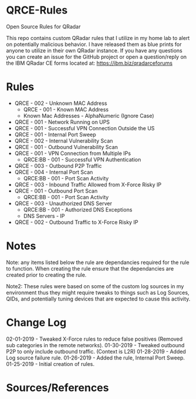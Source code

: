 # QRCE-Rules
Open Source Rules for QRadar

This repo contains custom QRadar rules that I utilize in my home lab to alert on potentially malicious behavior. I have released them as blue prints for anyone to utilize in their own QRadar instance. If you have any questions you can create an issue for the GitHub project or open a question/reply on the IBM QRadar CE forms located at: https://ibm.biz/qradarceforums

# Rules
- QRCE - 002 - Unknown MAC Address
  - QRCE - 001 - Known MAC Address
  - Known Mac Addresses - AlphaNumeric (Ignore Case)
- QRCE - 001 - Network Running on UPS
- QRCE - 001 - Successful VPN Connection Outside the US
- QRCE - 001 - Internal Port Sweep
- QRCE - 002 - Internal Vulnerability Scan
- QRCE - 001 - Outbound Vulnerability Scan
- QRCE - 001 - VPN Connection from Multiple IPs
  - QRCE:BB - 001 - Successful VPN Authentication
- QRCE - 003 - Outbound P2P Traffic
- QRCE - 004 - Internal Port Scan
  - QRCE:BB - 001 - Port Scan Activity
- QRCE - 003 - Inbound Traffic Allowed from X-Force Risky IP
- QRCE - 001 - Outbound Port Scan
  - QRCE:BB - 001 - Port Scan Activity
- QRCE - 003 - Unauthorized DNS Server
  - QRCE:BB - 001 - Authorized DNS Exceptions
  - DNS Servers - IP
- QRCE - 002 - Outbound Traffic to X-Force Risky IP

# Notes
Note: any items listed below the rule are dependancies required for the rule to function. When creating the rule ensure that the dependancies are created prior to creating the rule.

Note2: These rules were based on some of the custom log sources in my environment thus they might require tweaks to things such as Log Sources, QIDs, and potentially tuning devices that are expected to cause this activity.

# Change Log
02-01-2019 - Tweaked X-Force rules to reduce false positives (Removed sub categories in the remote networks).
01-30-2019 - Tweaked outbound P2P to only include outbound traffic. (Context is L2R)
01-28-2019 - Added Log source failure rule.
01-26-2019 - Added the rule, Internal Port Sweep.
01-25-2019 - Initial creation of rules.

# Sources/References
